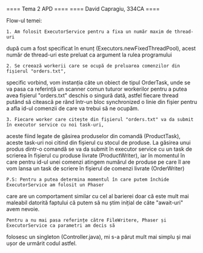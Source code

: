 ====       Tema 2 APD      ====
==== David Capragiu, 334CA ====

Flow-ul temei:

    1. Am folosit ExecutorService pentru a fixa un număr maxim de thread-uri
după cum a fost specificat în enunț (Executors.newFixedThreadPool), acest număr de thread-uri
este preluat ca argument la rulea programului

    2. Se creează workerii care se ocupă de preluarea comenzilor din fișierul "orders.txt",
specific vorbind, vom instanția câte un obiect de tipul OrderTask, unde se va pasa ca referință
un scanner comun tuturor workerilor pentru a putea avea fișierul "orders.txt" deschis o singură dată,
astfel fiecare thread putând să citească pe rând într-un bloc synchronized o linie din fișier pentru a afla
id-ul comenzii de care va trebui să ne ocupăm.

    3. Fiecare worker care citește din fișierul "orders.txt" va da submit în executor service cu noi task-uri,
aceste fiind legate de găsirea produselor din comandă (ProductTask), aceste task-uri noi citind din fișierul
cu stocul de produse. La găsirea unui produs dintr-o comandă se va da submit în executor service cu un task de
scrierea în fișierul cu produse livrate (ProductWriter), iar în momentul în care pentru id-ul unei comenzi atingem numărul
de produse pe care îl are vom lansa un task de scriere în fișierul de comenzi livrate (OrderWriter)


    P.S: Pentru a putea determina momentul în care putem închide ExecutorService am folosit un Phaser
care are un comportament similar cu cel al barierei doar că este mult mai maleabil datorită faptului
că putem să nu știm inițial de câte "await-uri" avem nevoie.

    Pentru a nu mai pasa referințe către FileWritere, Phaser și ExecutorService ca parametri am decis să
folosesc un singleton (Controller.java), mi s-a părut mult mai simplu și mai ușor de urmărit codul astfel.